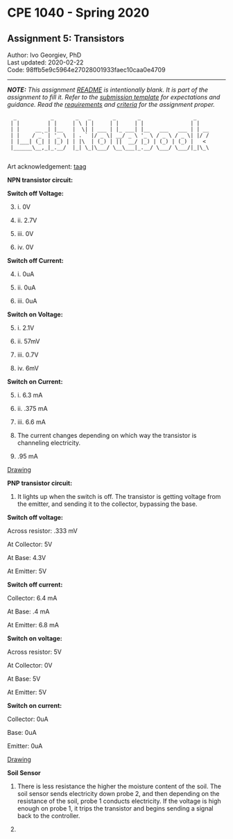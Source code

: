 # CPE 1040 - Spring 2020

## Assignment 5: Transistors

Author: Ivo Georgiev, PhD  
Last updated: 2020-02-22  
Code: 98ffb5e9c5964e27028001933faec10caa0e4709  

---

_**NOTE:** This assignment [README](README.md) is _intentionally_ blank. It is part of the assignment to fill it. Refer to the [submission template](submission-template.md) for expectations and guidance. Read the [requirements](requirements.md) and [criteria](criteria.md) for the assignment proper._

```
  _           _       _   _       _       _                 _    
 | |         | |     | \ | |     | |     | |               | |   
 | |     __ _| |__   |  \| | ___ | |_ ___| |__   ___   ___ | | __
 | |    / _` | '_ \  | . ` |/ _ \| __/ _ \ '_ \ / _ \ / _ \| |/ /
 | |___| (_| | |_) | | |\  | (_) | ||  __/ |_) | (_) | (_) |   < 
 |______\__,_|_.__/  |_| \_|\___/ \__\___|_.__/ \___/ \___/|_|\_\
                                                                                                                      
```
Art acknowledgement: [taag](http://patorjk.com/software/taag/)

**NPN transistor circuit:**

**Switch off Voltage:**

3. i. 0V

3. ii. 2.7V

3. iii. 0V

3. iv. 0V

**Switch off Current:**

4. i. 0uA

4. ii. 0uA

4. iii. 0uA

**Switch on Voltage:**

5. i. 2.1V

5. ii. 57mV

5. iii. 0.7V

5. iv. 6mV

**Switch on Current:**

5. i. 6.3 mA

5. ii. .375 mA

5. iii. 6.6 mA

6. The current changes depending on which way the transistor is channeling electricity.

7. .95 mA

[Drawing](https://imgur.com/a/isEa4ux)

**PNP transistor circuit:**

1. It lights up when the switch is off. The transistor is getting voltage from the emitter, and sending it to the collector, bypassing the base.

**Switch off voltage:**

Across resistor: .333 mV

At Collector: 5V

At Base: 4.3V

At Emitter: 5V

**Switch off current:**

Collector: 6.4 mA

At Base: .4 mA

At Emitter: 6.8 mA

**Switch on voltage:**

Across resistor: 5V

At Collector: 0V

At Base: 5V

At Emitter: 5V

**Switch on current:**

Collector: 0uA

Base: 0uA

Emitter: 0uA

[Drawing](https://imgur.com/a/hSB7P5D)

**Soil Sensor**

1. There is less resistance the higher the moisture content of the soil. The soil sensor sends electricity down probe 2, and then depending on the resistance of the soil, probe 1 conducts electricity. If the voltage is high enough on probe 1, it trips the transistor and begins sending a signal back to the controller.

2. 
